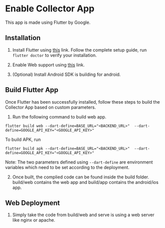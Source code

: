# Enable Collector App
This app is made using Flutter by Google.

## Installation

1. Install Flutter using [this](https://flutter.dev/docs/get-started/install) link. Follow the complete setup guide, run `flutter doctor` to verify your installation.

2. Enable Web support using [this](https://flutter.dev/docs/get-started/web) link. 

3. (Optional) Install Android SDK is building for android.


## Build Flutter App
Once Flutter has been successfully installed, follow these steps to build the Collector App based on custom parameters.

1. Run the following command to build web app.
```shell
flutter build web --dart-define=BASE_URL="<BACKEND_URL>"  --dart-define=GOOGLE_API_KEY="<GOOGLE_API_KEY>" 
```

To build APK, run
```shell
flutter build apk --dart-define=BASE_URL="<BACKEND_URL>"  --dart-define=GOOGLE_API_KEY="<GOOGLE_API_KEY>" 
```

Note: The two parameters defined using `--dart-define` are environment variables which need to be set according to the deployment.

2. Once built, the complied code can be found inside the build folder. build/web contains the web app and build/app contains the android/ios app.

## Web Deployment

1. Simply take the code from build/web and serve is using a web server like nginx or apache.




